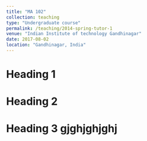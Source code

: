 ```yaml
---
title: "MA 102"
collection: teaching
type: "Undergraduate course"
permalink: /teaching/2014-spring-tutor-1
venue: "Indian Institute of technology Gandhinagar"
date: 2017-08-02
location: "Gandhinagar, India"
---
```




Heading 1 
======
Heading 2 
======

Heading 3 gjghjghjghj
======

